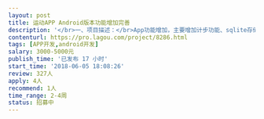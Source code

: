 ```yaml
---                
layout: post       
title: 运动APP Android版本功能增加完善           
description: '</br>一、项目描述：</br>App功能增加，主要增加计步功能、sqlite存储和柱状图实现。</br></br>二、主要功能点：</br> 计步功能：按小时将步数存取到数据库，并将步数按小时为单位划出柱状图。能实时更新当天步数（不用数据库）和查看历史天数步数（数据库）。</br> 数据统计：柱状图，可以按天显示运动数据，需要数据库中处理全部数据（日期以       及对应的数据）</br>  蓝牙设置界面：实现界面点选替换和拖动，并发送模拟数据（对应编码）</br>三、可参考产品：</br></br>四、人员要求：</br>1、有运动App产品的开发经验，有计步处理相关经验</br>2、熟悉图表展示和sqlite数据处理，特别是能多数据从数据库分页查询处理。</br>3、良好的沟通能力和契约精神</br>'     
contenturl: https://pro.lagou.com/project/8286.html      
tags: [APP开发,android开发]            
salary: 3000-5000元          
publish_time: '已发布 17 小时'         
start_time: '2018-06-05 18:08:26'           
review: 327人                   
apply: 4人                   
recommend: 1人                   
time_range: 2-4周              
status: 招募中                  
---                 
```

